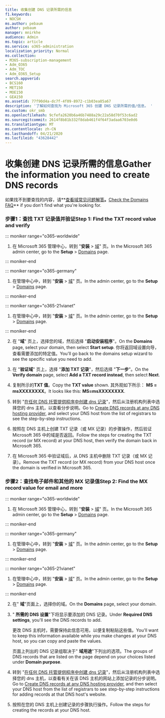 ```yaml
---
title: 收集创建 DNS 记录所需的信息
f1.keywords:
- NOCSH
ms.author: pebaum
author: pebaum
manager: mnirkhe
audience: Admin
ms.topic: article
ms.service: o365-administration
localization_priority: Normal
ms.collection:
- M365-subscription-management
- Adm_O365
- Adm_TOC
- Adm_O365_Setup
search.appverid:
- BCS160
- MET150
- MOE150
- GEA150
ms.assetid: 77f90d4a-dc7f-4f09-8972-c1b03ea85a67
description: '了解如何查找为 Microsoft 365 创建 DNS 记录所需的值/信息。 '
ms.custom: okr_smb
ms.openlocfilehash: 9cfefa2620b6a46b7488a29c22a58d70f53c6ad2
ms.sourcegitcommit: 2614f8b81b332f8dab461f4f64f3adaa6703e0d6
ms.translationtype: MT
ms.contentlocale: zh-CN
ms.lasthandoff: 04/21/2020
ms.locfileid: "43628442"
---
```

# <a name="gather-the-information-you-need-to-create-dns-records"></a><span data-ttu-id="18e46-103">收集创建 DNS 记录所需的信息</span><span class="sxs-lookup"><span data-stu-id="18e46-103">Gather the information you need to create DNS records</span></span>

 <span data-ttu-id="18e46-104">如果找不到要查找的内容，请**[查看域常见问题解答](../setup/domains-faq.md)**。</span><span class="sxs-lookup"><span data-stu-id="18e46-104">**[Check the Domains FAQ](../setup/domains-faq.md)** if you don't find what you're looking for.</span></span> 
  
### <a name="step-1-find-the-txt-record-value-and-verify"></a><span data-ttu-id="18e46-105">步骤1：查找 TXT 记录值并验证</span><span class="sxs-lookup"><span data-stu-id="18e46-105">Step 1: Find the TXT record value and verify</span></span>

::: moniker range="o365-worldwide"

1. <span data-ttu-id="18e46-106">在 Microsoft 365 管理中心，转到 "**安装** \> <a href="https://go.microsoft.com/fwlink/p/?linkid=834818" target="_blank">域</a>" 页。</span><span class="sxs-lookup"><span data-stu-id="18e46-106">In the Microsoft 365 admin center, go to the **Setup** \> <a href="https://go.microsoft.com/fwlink/p/?linkid=834818" target="_blank">Domains</a> page.</span></span>

::: moniker-end

::: moniker range="o365-germany"

1. <span data-ttu-id="18e46-107">在管理中心中，转到 "**安装** > <a href="https://go.microsoft.com/fwlink/p/?linkid=854615" target="_blank">域</a>" 页。</span><span class="sxs-lookup"><span data-stu-id="18e46-107">In the admin center, go to the **Setup** > <a href="https://go.microsoft.com/fwlink/p/?linkid=854615" target="_blank">Domains</a> page.</span></span>

::: moniker-end

::: moniker range="o365-21vianet"

1. <span data-ttu-id="18e46-108">在管理中心中，转到 "**安装** > <a href="https://go.microsoft.com/fwlink/p/?linkid=2007048" target="_blank">域</a>" 页。</span><span class="sxs-lookup"><span data-stu-id="18e46-108">In the admin center, go to the **Setup** > <a href="https://go.microsoft.com/fwlink/p/?linkid=2007048" target="_blank">Domains</a> page.</span></span>

::: moniker-end
    
2. <span data-ttu-id="18e46-109">在 "**域**" 页上，选择您的域，然后选择 "**启动安装程序**"。</span><span class="sxs-lookup"><span data-stu-id="18e46-109">On the **Domains** page, select your domain, then select **Start setup**.</span></span> <span data-ttu-id="18e46-110">你将返回域设置向导，查看需要添加的特定值。</span><span class="sxs-lookup"><span data-stu-id="18e46-110">You'll go back to the domains setup wizard to see the specific value you need to add.</span></span>
    
3. <span data-ttu-id="18e46-111">在 "**验证域**" 页上，选择 "**添加 TXT 记录**"，然后选择 "**下一步**"。</span><span class="sxs-lookup"><span data-stu-id="18e46-111">On the **Verify domain** page, select **Add a TXT record instead**, then select **Next**.</span></span>
    
4. <span data-ttu-id="18e46-112">复制所示的**TXT 值**。</span><span class="sxs-lookup"><span data-stu-id="18e46-112">Copy the **TXT value** shown.</span></span> <span data-ttu-id="18e46-113">其外观如下所示： **MS = msXXXXXXXX**。</span><span class="sxs-lookup"><span data-stu-id="18e46-113">It looks like this: **MS=msXXXXXXXX**.</span></span> 
    
5. <span data-ttu-id="18e46-114">转到 "[在任何 DNS 托管提供程序中创建 dns 记录](create-dns-records-at-any-dns-hosting-provider.md)"，然后从注册机构列表中选择您的 dns 主机，以查看分步说明。</span><span class="sxs-lookup"><span data-stu-id="18e46-114">Go to [Create DNS records at any DNS hosting provider](create-dns-records-at-any-dns-hosting-provider.md), and select your DNS host from the list of registrars to see the step-by-step instructions.</span></span>
    
6. <span data-ttu-id="18e46-115">按照在 DNS 主机上创建 TXT 记录（或 MX 记录）的步骤操作，然后验证 Microsoft 365 中的域是否返回。</span><span class="sxs-lookup"><span data-stu-id="18e46-115">Follow the steps for creating the TXT record (or MX record) at your DNS host, then verify the domain back in Microsoft 365.</span></span>

7. <span data-ttu-id="18e46-116">在 Microsoft 365 中验证域后，从 DNS 主机中删除 TXT 记录（或 MX 记录）。</span><span class="sxs-lookup"><span data-stu-id="18e46-116">Remove the TXT record (or MX record) from your DNS host once the domain is verified in Microsoft 365.</span></span>
    
### <a name="step-2-find-the-mx-record-value-for-email-and-more"></a><span data-ttu-id="18e46-117">步骤2：查找电子邮件和其他的 MX 记录值</span><span class="sxs-lookup"><span data-stu-id="18e46-117">Step 2: Find the MX record value for email and more</span></span>

::: moniker range="o365-worldwide"

1. <span data-ttu-id="18e46-118">在 Microsoft 365 管理中心，转到 "**安装** \> <a href="https://go.microsoft.com/fwlink/p/?linkid=834818" target="_blank">域</a>" 页。</span><span class="sxs-lookup"><span data-stu-id="18e46-118">In the Microsoft 365 admin center, go to the **Setup** \> <a href="https://go.microsoft.com/fwlink/p/?linkid=834818" target="_blank">Domains</a> page.</span></span>

::: moniker-end
    
::: moniker range="o365-germany"

1. <span data-ttu-id="18e46-119">在管理中心中，转到 "**安装** > <a href="https://go.microsoft.com/fwlink/p/?linkid=854615" target="_blank">域</a>" 页。</span><span class="sxs-lookup"><span data-stu-id="18e46-119">In the admin center, go to the **Setup** > <a href="https://go.microsoft.com/fwlink/p/?linkid=854615" target="_blank">Domains</a> page.</span></span>

::: moniker-end

::: moniker range="o365-21vianet"

1. <span data-ttu-id="18e46-120">在管理中心中，转到 "**安装** > <a href="https://go.microsoft.com/fwlink/p/?linkid=2007048" target="_blank">域</a>" 页。</span><span class="sxs-lookup"><span data-stu-id="18e46-120">In the admin center, go to the **Setup** > <a href="https://go.microsoft.com/fwlink/p/?linkid=2007048" target="_blank">Domains</a> page.</span></span>

::: moniker-end
    
2. <span data-ttu-id="18e46-121">在" **域**"页面上，选择你的域。</span><span class="sxs-lookup"><span data-stu-id="18e46-121">On the **Domains** page, select your domain.</span></span> 
    
3. <span data-ttu-id="18e46-122">" **所需的 DNS 设置**"下将显示要添加的 DNS 记录。</span><span class="sxs-lookup"><span data-stu-id="18e46-122">Under **Required DNS settings**, you'll see the DNS records to add.</span></span>
    
    <span data-ttu-id="18e46-123">更改 DNS 主机时，需要保持此信息可用，以便复制粘贴这些值。</span><span class="sxs-lookup"><span data-stu-id="18e46-123">You'll want to keep this information available while you make changes at your DNS host, so you can copy and paste the values.</span></span>
    
    <span data-ttu-id="18e46-124">页面上列出的 DNS 记录组取决于" **域用途**"下列出的选项。</span><span class="sxs-lookup"><span data-stu-id="18e46-124">The groups of DNS records that are listed on the page depend on your choices listed under **Domain purpose**.</span></span>
    
4. <span data-ttu-id="18e46-125">转到 "[在任何 DNS 托管提供程序中创建 dns 记录](create-dns-records-at-any-dns-hosting-provider.md)"，然后从注册机构列表中选择您的 dns 主机，以查看有关在该 DNS 主机的网站上添加记录的分步说明。</span><span class="sxs-lookup"><span data-stu-id="18e46-125">Go to [Create DNS records at any DNS hosting provider](create-dns-records-at-any-dns-hosting-provider.md), and then select your DNS host from the list of registrars to see step-by-step instructions for adding records at that DNS host's website.</span></span>
    
5. <span data-ttu-id="18e46-126">按照在您的 DNS 主机上创建记录的步骤执行操作。</span><span class="sxs-lookup"><span data-stu-id="18e46-126">Follow the steps for creating the records at your DNS host.</span></span>
